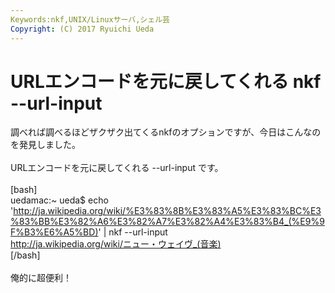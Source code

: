 ```yaml
---
Keywords:nkf,UNIX/Linuxサーバ,シェル芸
Copyright: (C) 2017 Ryuichi Ueda
---
```

# URLエンコードを元に戻してくれる nkf --url-input
調べれば調べるほどザクザク出てくるnkfのオプションですが、今日はこんなのを発見しました。<br />
<br />
URLエンコードを元に戻してくれる --url-input です。<br />
<br />
[bash]<br />
uedamac:~ ueda$ echo 'http://ja.wikipedia.org/wiki/%E3%83%8B%E3%83%A5%E3%83%BC%E3%83%BB%E3%82%A6%E3%82%A7%E3%82%A4%E3%83%B4_(%E9%9F%B3%E6%A5%BD)' | nkf --url-input<br />
http://ja.wikipedia.org/wiki/ニュー・ウェイヴ_(音楽)<br />
[/bash]<br />
<br />
俺的に超便利！
